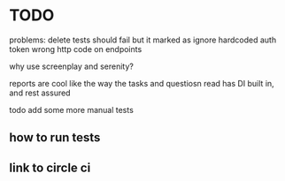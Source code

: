 # TODO


problems:
delete tests should fail but it marked as ignore
hardcoded auth token
wrong http code on endpoints


why use screenplay and serenity?

reports are cool
like the way the tasks  and questiosn read
has DI built in, and rest assured

todo
add some more manual tests


## how to run tests

## link to circle ci
